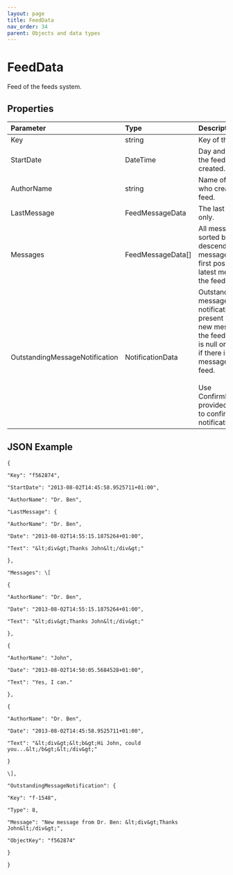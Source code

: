 ```yaml
---
layout: page
title: FeedData
nav_order: 34
parent: Objects and data types
---
```


# FeedData

Feed of the feeds system.

## Properties

| Parameter | Type   | Description                                                 |
|:----------|:-------|:------------------------------------------------------------|
| Key | string | Key of the feed. |
| StartDate | DateTime | Day and time when the feed was created. |
| AuthorName | string | Name of the author who created this feed. |
| LastMessage | FeedMessageData | The last message only. |
| Messages | FeedMessageData\[\] | All messages sorted by date descending. The message on the first position is the latest message of the feed. |
| OutstandingMessageNotification | NotificationData | Outstanding message notification is present if there is a new message in the feed. Property is null or undefined if there is no new message in the feed.<br><br>Use ConfirmNotification provided by the API to confirm this notification. |

## JSON Example

```
{

"Key": "f562874",

"StartDate": "2013-08-02T14:45:58.9525711+01:00",

"AuthorName": "Dr. Ben",

"LastMessage": {

"AuthorName": "Dr. Ben",

"Date": "2013-08-02T14:55:15.1875264+01:00",

"Text": "&lt;div&gt;Thanks John&lt;/div&gt;"

},

"Messages": \[

{

"AuthorName": "Dr. Ben",

"Date": "2013-08-02T14:55:15.1875264+01:00",

"Text": "&lt;div&gt;Thanks John&lt;/div&gt;"

},

{

"AuthorName": "John",

"Date": "2013-08-02T14:50:05.5684528+01:00",

"Text": "Yes, I can."

},

{

"AuthorName": "Dr. Ben",

"Date": "2013-08-02T14:45:58.9525711+01:00",

"Text": "&lt;div&gt;&lt;b&gt;Hi John, could you...&lt;/b&gt;&lt;/div&gt;"

}

\],

"OutstandingMessageNotification": {

"Key": "f-1548",

"Type": 8,

"Message": "New message from Dr. Ben: &lt;div&gt;Thanks John&lt;/div&gt;",

"ObjectKey": "f562874"

}

}
```
